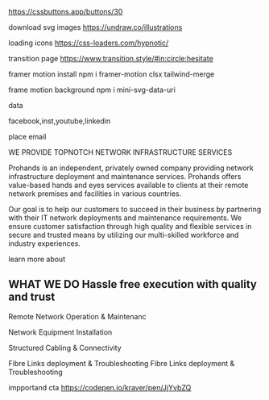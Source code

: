 https://cssbuttons.app/buttons/30

download svg images
https://undraw.co/illustrations

loading icons
https://css-loaders.com/hypnotic/

transition page
https://www.transition.style/#in:circle:hesitate

framer motion install
 npm i framer-motion clsx tailwind-merge

frame motion background 
npm i mini-svg-data-uri




data

facebook,inst,youtube,linkedin

place 
email


WE PROVIDE TOPNOTCH NETWORK
INFRASTRUCTURE SERVICES

Prohands is an independent, privately owned company providing network infrastructure deployment and maintenance services. Prohands offers value-based hands and eyes services available to clients at their remote network premises and facilities in various countries.

Our goal is to help our customers to succeed in their business by partnering with their IT network deployments and maintenance requirements. We ensure customer satisfaction through high quality and flexible services in secure and trusted means by utilizing our multi-skilled workforce and industry experiences.

learn more about




WHAT WE DO
Hassle free execution with quality and trust
---------------------------------------------------

Remote Network
Operation & Maintenanc


Network
Equipment Installation

Structured
Cabling & Connectivity

Fibre Links deployment & Troubleshooting
Fibre Links deployment
& Troubleshooting


impportand  cta
https://codepen.io/kraver/pen/JjYvbZQ
